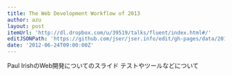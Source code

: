 ```yaml
---
title: The Web Development Workflow of 2013
author: azu
layout: post
itemUrl: 'http://dl.dropbox.com/u/39519/talks/fluent/index.html#/'
editJSONPath: 'https://github.com/jser/jser.info/edit/gh-pages/data/2012/06/index.json'
date: '2012-06-24T09:00:00Z'
---
```

Paul IrishのWeb開発についてのスライド
テストやツールなどについて
